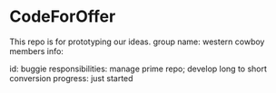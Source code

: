# CodeForOffer
This repo is for prototyping our ideas.
group name: western cowboy
members info: 

id: buggie
responsibilities: manage prime repo; develop long to short conversion
progress: just started
